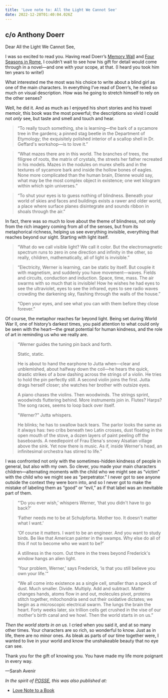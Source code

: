 ```yaml
---
title: 'Love note to: All the Light We Cannot See'
date: 2022-12-28T01:40:04.026Z
---
```


## c/o Anthony Doerr

Dear All the Light We Cannot See,

I was so excited to read you. Having read Doerr’s [Memory Wall](https://www.anthonydoerr.com/books/memory-wall) and [Four Seasons in Rome](https://www.anthonydoerr.com/books/four-seasons-in-rome), I couldn’t wait to see how his gift for detail would come through in a novel—and one with your scope, at that. (I heard you took him ten years to write!)

What interested me the most was his choice to write about a blind girl as one of the main characters. In everything I’ve read of Doerr’s, he relied so much on visual description. How was he going to stretch himself to rely on the other senses?

Well, he did it. And as much as I enjoyed his short stories and his travel memoir, this book was the most powerful; the descriptions so vivid I could not *only* see, but taste and smell and touch and hear.

> “To really touch something, she is learning—the bark of a sycamore tree in the gardens; a pinned stag beetle in the Department of Etymology; the exquisitely polished interior of a scallop shell in Dr. Geffard's workshop—is to love it.”

> “What mazes there are in this world. The branches of trees, the filigree of roots, the matrix of crystals, the streets her father recreated in his models. Mazes in the nodules on murex shells and in the textures of sycamore bark and inside the hollow bones of eagles. None more complicated than the human brain, Etienne would say, what may be the most complex object in existence; one wet kilogram within which spin universes.”

> “To shut your eyes is to guess nothing of blindness. Beneath your world of skies and faces and buildings exists a rawer and older world, a place where surface planes disintegrate and sounds ribbon in shoals through the air.”

In fact, there was so much to love about the theme of blindness, not only from the rich imagery coming from all of the senses, but from its metaphorical richness, helping us see everything invisible, everything that reaches beyond our sight. Starting with light itself.

> “What do we call visible light? We call it color. But the electromagnetic spectrum runs to zero in one direction and infinity in the other, so really, children, mathematically, all of light is invisible.”

> “Electricity, Werner is learning, can be static by itself. But couple it with magnetism, and suddenly you have movement—waves. Fields and circuits, conduction and induction. Space, time, mass. The air swarms with so much that is invisible! How he wishes he had eyes to see the ultraviolet, eyes to see the infrared, eyes to see radio waves crowding the darkening sky, flashing through the walls of the house.”

> “Open your eyes, and see what you can with them before they close forever.”

Of course, the metaphor reaches far beyond light. Being set during World War II, one of history’s darkest times, you paid attention to what could only be seen with the heart—the great potential for human kindness, and the role of art in reminding us who we really are.

> “Werner guides the tuning pin back and forth.
> 
> Static, static.
> 
> He is about to hand the earphone to Jutta when—clear and unblemished, about halfway down the coil—he hears the quick, drastic strikes of a bow dashing across the strings of a violin. He tries to hold the pin perfectly still. A second violin joins the first. Jutta drags herself closer; she watches her brother with outsize eyes.
> 
> A piano chases the violins. Then woodwinds. The strings sprint, woodwinds fluttering behind. More instruments join in. Flutes? Harps? The song races, seems to loop back over itself.
> 
> "Werner?" Jutta whispers.
> 
> He blinks; he has to swallow back tears. The parlor looks the same as it always has: two cribs beneath two Latin crosses, dust floating in the open mouth of the stove, a dozen layers of paint peeling off the baseboards. A needlepoint of Frau Elena's snowy Alsatian village above the sink. Yet now there is music. As if, inside Werner's head, an infinitesimal orchestra has stirred to life.”

I was confronted not only with the sometimes-hidden kindness of people in general, but also with my own. So clever, you made your main characters children—alternating moments with the child who we might see as “victim” with the child who we might see as “perpetrator.” I never got to see anyone outside the context they were born into, and so I never got to make the mistake of labeling them as “good” or “evil,” as if that label was an inevitable part of them.

> “‘Do you ever wish,’ whispers Werner, ‘that you didn't have to go back?’
> 
> ‘Father needs me to be at Schulpforta. Mother too. It doesn't matter what I want.’
> 
> ‘Of course it matters. I want to be an engineer. And you want to study birds. Be like that American painter in the swamps. Why else do all of this if not to become who we want to be?’
> 
> A stillness in the room. Out there in the trees beyond Frederick's window hangs an alien light.
> 
> ‘Your problem, Werner,’ says Frederick, ‘is that you still believe you own your life.’”

> “We all come into existence as a single cell, smaller than a speck of dust. Much smaller. Divide. Multiply. Add and subtract. Matter changes hands, atoms flow in and out, molecules pivot, proteins stitch together, mitochondria send out their oxidative dictates; we begin as a microscopic electrical swarm. The lungs the brain the heart. Forty weeks later, six trillion cells get crushed in the vise of our mother's birth canal and we howl. Then the world starts in on us.”

*Then the world starts in on us.* I cried when you said it, and at so many other times. Your characters are so rich, so wonderful to know. Just as in life, there are no minor ones. As bleak as parts of our time together were, I wanted to live in your world and know the unshakeable beauty that no eye can see.

Thank you for the gift of knowing you. You have made my life more poignant in every way.

—Sarah Avenir

*In the spirit of [POSSE](https://indieweb.org/POSSE), this was also published at:*

* [Love Note to a Book](https://lovenotetoabook.substack.com/p/to-all-the-light-we-cannot-see)